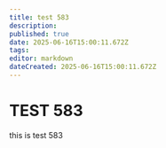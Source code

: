 ```yaml
---
title: test 583
description: 
published: true
date: 2025-06-16T15:00:11.672Z
tags: 
editor: markdown
dateCreated: 2025-06-16T15:00:11.672Z
---
```


# TEST 583
this is test 583
